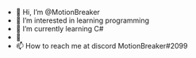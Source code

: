 - 👋 Hi, I’m @MotionBreaker
- 👀 I’m interested in learning programming
- 🌱 I’m currently learning C#
- 💞️ 
- 📫 How to reach me at discord MotionBreaker#2099

<!---
MotionBreaker/MotionBreaker is a ✨ special ✨ repository because its `README.md` (this file) appears on your GitHub profile.
You can click the Preview link to take a look at your changes.
--->
